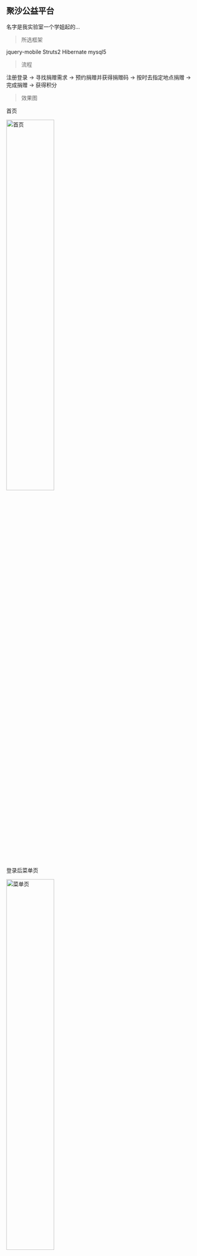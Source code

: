 ## 聚沙公益平台
名字是我实验室一个学姐起的...

> 所选框架

jquery-mobile Struts2 Hibernate mysql5

> 流程

注册登录 -> 寻找捐赠需求 -> 预约捐赠并获得捐赠码 -> 按时去指定地点捐赠 -> 完成捐赠 -> 获得积分

> 效果图

首页

<img src="https://github.com/yogyue/hebut-jusha-platform/blob/master/document/jusha-1.png" width = "50%" alt="首页" align=center />

登录后菜单页

<img src="https://github.com/yogyue/hebut-jusha-platform/blob/master/document/jusha-2.png" width = "50%" alt="菜单页" align=center />
